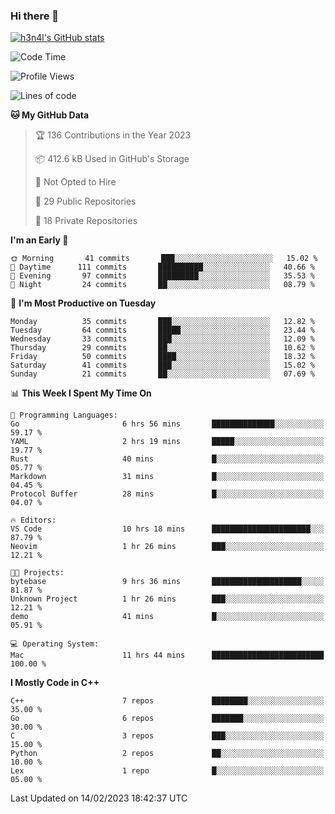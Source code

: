### Hi there 👋

[![h3n4l's GitHub stats](https://github-readme-stats.vercel.app/api?username=h3n4l&count_private=true&show_icons=true&theme=radical)](https://github.com/h3n4l/github-readme-stats)

<!--START_SECTION:waka-->
![Code Time](http://img.shields.io/badge/Code%20Time-937%20hrs%204%20mins-blue)

![Profile Views](http://img.shields.io/badge/Profile%20Views-0-blue)

![Lines of code](https://img.shields.io/badge/From%20Hello%20World%20I%27ve%20Written-44%20Thousand%20lines%20of%20code-blue)

**🐱 My GitHub Data** 

> 🏆 136 Contributions in the Year 2023
 > 
> 📦 412.6 kB Used in GitHub's Storage 
 > 
> 🚫 Not Opted to Hire
 > 
> 📜 29 Public Repositories 
 > 
> 🔑 18 Private Repositories  
 > 
**I'm an Early 🐤** 

```text
🌞 Morning       41 commits       ███░░░░░░░░░░░░░░░░░░░░░░   15.02 % 
🌆 Daytime      111 commits       ██████████░░░░░░░░░░░░░░░   40.66 % 
🌃 Evening       97 commits       █████████░░░░░░░░░░░░░░░░   35.53 % 
🌙 Night         24 commits       ██░░░░░░░░░░░░░░░░░░░░░░░   08.79 % 

```
📅 **I'm Most Productive on Tuesday** 

```text
Monday          35 commits       ███░░░░░░░░░░░░░░░░░░░░░░   12.82 % 
Tuesday         64 commits       █████░░░░░░░░░░░░░░░░░░░░   23.44 % 
Wednesday       33 commits       ███░░░░░░░░░░░░░░░░░░░░░░   12.09 % 
Thursday        29 commits       ██░░░░░░░░░░░░░░░░░░░░░░░   10.62 % 
Friday          50 commits       ████░░░░░░░░░░░░░░░░░░░░░   18.32 % 
Saturday        41 commits       ███░░░░░░░░░░░░░░░░░░░░░░   15.02 % 
Sunday          21 commits       ██░░░░░░░░░░░░░░░░░░░░░░░   07.69 % 

```


📊 **This Week I Spent My Time On** 

```text
💬 Programming Languages: 
Go                       6 hrs 56 mins       ██████████████░░░░░░░░░░░   59.17 % 
YAML                     2 hrs 19 mins       █████░░░░░░░░░░░░░░░░░░░░   19.77 % 
Rust                     40 mins             █░░░░░░░░░░░░░░░░░░░░░░░░   05.77 % 
Markdown                 31 mins             █░░░░░░░░░░░░░░░░░░░░░░░░   04.45 % 
Protocol Buffer          28 mins             █░░░░░░░░░░░░░░░░░░░░░░░░   04.07 % 

🔥 Editors: 
VS Code                  10 hrs 18 mins      ██████████████████████░░░   87.79 % 
Neovim                   1 hr 26 mins        ███░░░░░░░░░░░░░░░░░░░░░░   12.21 % 

🐱‍💻 Projects: 
bytebase                 9 hrs 36 mins       ████████████████████░░░░░   81.87 % 
Unknown Project          1 hr 26 mins        ███░░░░░░░░░░░░░░░░░░░░░░   12.21 % 
demo                     41 mins             █░░░░░░░░░░░░░░░░░░░░░░░░   05.91 % 

💻 Operating System: 
Mac                      11 hrs 44 mins      █████████████████████████   100.00 % 

```

**I Mostly Code in C++** 

```text
C++                      7 repos             ████████░░░░░░░░░░░░░░░░░   35.00 % 
Go                       6 repos             ███████░░░░░░░░░░░░░░░░░░   30.00 % 
C                        3 repos             ███░░░░░░░░░░░░░░░░░░░░░░   15.00 % 
Python                   2 repos             ██░░░░░░░░░░░░░░░░░░░░░░░   10.00 % 
Lex                      1 repo              █░░░░░░░░░░░░░░░░░░░░░░░░   05.00 % 

```



 Last Updated on 14/02/2023 18:42:37 UTC
<!--END_SECTION:waka-->

